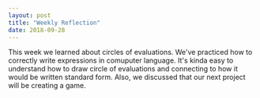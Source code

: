 ```yaml
---
layout: post
title: "Weekly Reflection"
date: 2018-09-28
---
```

This week we learned about circles of evaluations. We've practiced how to correctly write expressions in comuputer language. It's kinda easy to understand how to draw circle of evaluations and connecting to how it would be written standard form. Also, we discussed that our next project will be creating a game. 
